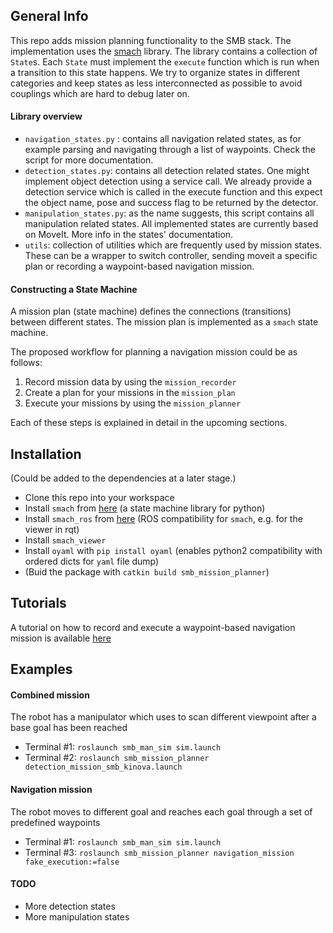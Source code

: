 ## General Info
This repo adds mission planning functionality to the SMB stack. The implementation uses the [smach](http://wiki.ros.org/smach) library.
The library contains a collection of `State`s. Each `State` must implement the `execute` function which is run when 
a transition to this state happens.
We try to organize states in different categories and keep states as less interconnected as possible to 
avoid couplings which are hard to debug later on.

#### Library overview
- `navigation_states.py` : contains all navigation related states, as for example parsing and navigating
through a list of waypoints. Check the script for more documentation.
- `detection_states.py`: contains all detection related states. One might implement object detection using a 
service call. We already provide a detection service which is called in the execute function and this expect the 
object name, pose and success flag to be returned by the detector. 
- `manipulation_states.py`: as the name suggests, this script contains all manipulation related states. All implemented 
 states are currently based on MoveIt. More info in the states' documentation.
- `utils`: collection of utilities which are frequently used by mission states. These can be a wrapper to switch controller, 
sending moveit a specific plan or recording a waypoint-based navigation mission.

#### Constructing a State Machine
A mission plan (state machine) defines the connections (transitions) between different states. 
The mission plan is implemented as a `smach` state machine.

The proposed workflow for planning a navigation mission could be as follows:

1. Record mission data by using the `mission_recorder`
2. Create a plan for your missions in the `mission_plan`
3. Execute your missions by using the `mission_planner`

Each of these steps is explained in detail in the upcoming sections.


## Installation
(Could be added to the dependencies at a later stage.)

- Clone this repo into your workspace
- Install `smach` from [here](http://wiki.ros.org/smach) (a state machine library for python)
- Install `smach_ros` from [here](http://wiki.ros.org/smach_ros) (ROS compatibility for `smach`, e.g. for the viewer in rqt)
- Install `smach_viewer` 
- Install `oyaml` with `pip install oyaml` (enables python2 compatibility with ordered dicts for `yaml` file dump)
- (Buid the package with `catkin build smb_mission_planner`)

## Tutorials
A tutorial on how to record and execute a waypoint-based navigation mission is available [here](docs/navigation_mission_tutorial.md)
## Examples

#### Combined mission
The robot has a manipulator which uses to scan different viewpoint after a base goal has been reached

- Terminal #1: `roslaunch smb_man_sim sim.launch`
- Terminal #2: `roslaunch smb_mission_planner detection_mission_smb_kinova.launch`

#### Navigation mission
The robot moves to different goal and reaches each goal through a set of predefined waypoints

- Terminal #1: `roslaunch smb_man_sim sim.launch`
- Terminal #3: `roslaunch smb_mission_planner navigation_mission fake_execution:=false`


#### TODO 
- More detection states
- More manipulation states




